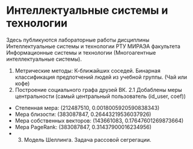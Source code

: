 # Интеллектуальные системы и технологии

Здесь публикуются лабораторные работы дисциплины Интеллектуальные системы и технологии РТУ МИРАЭА факультета Информационные системы и технологии (Многоагентные интеллектуальные системы).

1. Метрические методы: К-ближайших соседей. Бинарная классификация предпотчений людей из учебной группы. (Чай или кофе)
2. Построение социального графа друзей ВК.
2.1 Добаблены меры центральности (самый центральный пользователь (id_user, coef))
- Степенная мера: (212487510, 0.0018005920590838343)
- Мера близости: (383087847, 0.26443219536037926)
- Мера собственных векторов: (143661083, 0.17647601269873664)
- Мера PageRank: (383087847, 0.31437900016234956)
- 3. Модель Шеллинга. Задача рассовой сегрегации.
